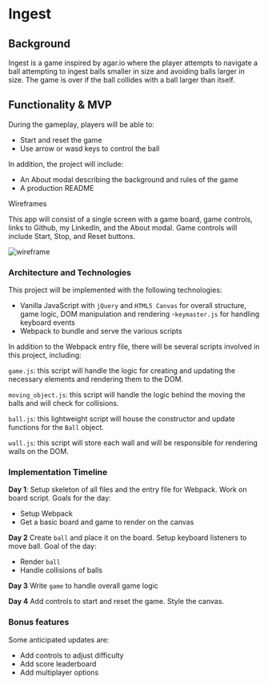# Ingest

## Background

Ingest is a game inspired by agar.io where the player attempts to navigate a ball attempting to ingest balls smaller in size and avoiding balls larger in size. The game is over if the ball collides with a ball larger than itself.


## Functionality & MVP

During the gameplay, players will be able to:
* Start and reset the game
* Use arrow or wasd keys to control the ball

In addition, the project will include:
* An About modal describing the background and rules of the game
* A production README


Wireframes

This app will consist of a single screen with a game board, game controls, links to Github, my LinkedIn, and the About modal. Game controls will include Start, Stop, and Reset buttons.


![wireframe](./wireframe.png)



### Architecture and Technologies

This project will be implemented with the following technologies:

- Vanilla JavaScript with `jQuery` and `HTML5 Canvas` for overall structure, game logic, DOM manipulation and rendering
-`keymaster.js` for handling keyboard events
- Webpack to bundle and serve the various scripts

In addition to the Webpack entry file, there will be several scripts involved in this project, including:

`game.js`: this script will handle the logic for creating and updating the necessary elements and rendering them to the DOM.

`moving_object.js`: this script will handle the logic behind the moving the balls and will check for collisions.

`ball.js`: this lightweight script will house the constructor and update functions for the `Ball` object.

`wall.js`: this script will store each wall and will be responsible for rendering walls on the DOM.

### Implementation Timeline
**Day 1**:
Setup skeleton of all files and the entry file for Webpack. Work on board script. Goals for the day:
* Setup Webpack
* Get a basic board and game to render on the canvas

**Day 2**
Create `ball` and place it on the board. Setup keyboard listeners to move ball. Goal of the day:
* Render `ball`
* Handle collisions of balls

**Day 3**
Write `game` to handle overall game logic


**Day 4**
Add controls to start and reset the game. Style the canvas.



### Bonus features

Some anticipated updates are:

* Add controls to adjust difficulty
* Add score leaderboard
* Add multiplayer options
